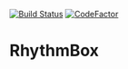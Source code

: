 [![Build Status](https://dev.azure.com/BlauFxVis/test/_apis/build/status/BlauFx.RhythmBox?branchName=master)](https://dev.azure.com/BlauFxVis/test/_build/latest?definitionId=2&branchName=master) [![CodeFactor](https://www.codefactor.io/repository/github/blaufx/rhythmbox/badge)](https://www.codefactor.io/repository/github/blaufx/rhythmbox)

# RhythmBox

